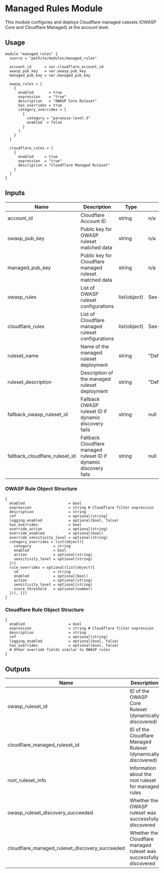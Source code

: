 # Managed Rules Module

This module configures and deploys Cloudflare managed rulesets (OWASP Core and Cloudflare Managed) at the account level.

## Usage

```hcl
module "managed_rules" {
  source = "path/to/modules/managed_rules"
  
  account_id      = var.cloudflare_account_id
  owasp_pub_key   = var.owasp_pub_key
  managed_pub_key = var.managed_pub_key
  
  owasp_rules = [
    {
      enabled       = true
      expression    = "true"
      description   = "OWASP Core Ruleset"
      has_overrides = true
      category_overrides = [
        {
          category = "paranoia-level-3"
          enabled  = false
        }
      ]
    }
  ]
  
  cloudflare_rules = [
    {
      enabled     = true
      expression  = "true"
      description = "Cloudflare Managed Ruleset"
    }
  ]
}
```

## Inputs

| Name | Description | Type | Default | Required |
|------|-------------|------|---------|:--------:|
| account_id | Cloudflare Account ID | string | n/a | yes |
| owasp_pub_key | Public key for OWASP ruleset matched data | string | n/a | yes |
| managed_pub_key | Public key for Cloudflare managed ruleset matched data | string | n/a | yes |
| owasp_rules | List of OWASP ruleset configurations | list(object) | See example | no |
| cloudflare_rules | List of Cloudflare managed ruleset configurations | list(object) | See example | no |
| ruleset_name | Name of the managed ruleset deployment | string | "Default_Account_Managed_Ruleset_Deployment" | no |
| ruleset_description | Description of the managed ruleset deployment | string | "Default_Account_Managed_Ruleset_Deployment" | no |
| fallback_owasp_ruleset_id | Fallback OWASP ruleset ID if dynamic discovery fails | string | null | no |
| fallback_cloudflare_ruleset_id | Fallback Cloudflare managed ruleset ID if dynamic discovery fails | string | null | no |

### OWASP Rule Object Structure

```hcl
{
  enabled                    = bool
  expression                 = string # Cloudflare filter expression
  description                = string
  ref                        = optional(string)
  logging_enabled            = optional(bool, false)
  has_overrides              = bool
  override_action            = optional(string)
  override_enabled           = optional(bool)
  override_sensitivity_level = optional(string)
  category_overrides = list(object({
    category          = string
    enabled           = bool
    action            = optional(string)
    sensitivity_level = optional(string)
  }))
  rule_overrides = optional(list(object({
    id                = string
    enabled           = optional(bool)
    action            = optional(string)
    sensitivity_level = optional(string)
    score_threshold   = optional(number)
  })), [])
}
```

### Cloudflare Rule Object Structure

```hcl
{
  enabled                    = bool
  expression                 = string # Cloudflare filter expression
  description                = string
  ref                        = optional(string)
  logging_enabled            = optional(bool, false)
  has_overrides              = optional(bool, false)
  # Other override fields similar to OWASP rules
}
```

## Outputs

| Name | Description |
|------|-------------|
| owasp_ruleset_id | ID of the OWASP Core Ruleset (dynamically discovered) |
| cloudflare_managed_ruleset_id | ID of the Cloudflare Managed Ruleset (dynamically discovered) |
| root_ruleset_info | Information about the root ruleset for managed rules |
| owasp_ruleset_discovery_succeeded | Whether the OWASP ruleset was successfully discovered |
| cloudflare_managed_ruleset_discovery_succeeded | Whether the Cloudflare managed ruleset was successfully discovered |